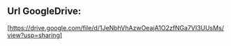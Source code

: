 Url GoogleDrive:
---
[https://drive.google.com/file/d/1JeNbhVhAzwOeajA1O2zfNGa7VI3UUsMs/view?usp=sharing]
